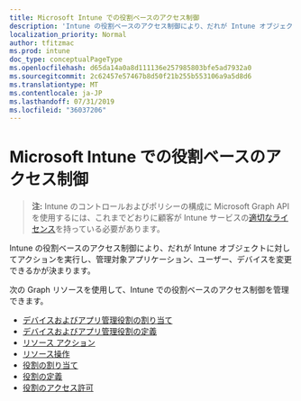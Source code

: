 ```yaml
---
title: Microsoft Intune での役割ベースのアクセス制御
description: 'Intune の役割ベースのアクセス制御により、だれが Intune オブジェクトに対してアクションを実行し、管理対象アプリケーション、ユーザー、デバイスを変更できるかが決まります。   '
localization_priority: Normal
author: tfitzmac
ms.prod: intune
doc_type: conceptualPageType
ms.openlocfilehash: d65da14a0a8d111136e257985803bfe5ad7932a0
ms.sourcegitcommit: 2c62457e57467b8d50f21b255b553106a9a5d8d6
ms.translationtype: MT
ms.contentlocale: ja-JP
ms.lasthandoff: 07/31/2019
ms.locfileid: "36037206"
---
```

# <a name="role-based-access-control-in-microsoft-intune"></a>Microsoft Intune での役割ベースのアクセス制御

> **注:** Intune のコントロールおよびポリシーの構成に Microsoft Graph API を使用するには、これまでどおりに顧客が Intune サービスの[適切なライセンス](https://www.microsoft.com/en-us/cloud-platform/microsoft-intune-pricing)を持っている必要があります。

Intune の役割ベースのアクセス制御により、だれが Intune オブジェクトに対してアクションを実行し、管理対象アプリケーション、ユーザー、デバイスを変更できるかが決まります。   

次の Graph リソースを使用して、Intune での役割ベースのアクセス制御を管理できます。  

- [デバイスおよびアプリ管理役割の割り当て](intune-rbac-deviceandappmanagementroleassignment.md)
- [デバイスおよびアプリ管理役割の定義](intune-rbac-deviceandappmanagementroledefinition.md)
- [リソース アクション](intune-rbac-resourceaction.md)
- [リソース操作](intune-rbac-resourceoperation.md)
- [役割の割り当て](intune-rbac-roleassignment.md)
- [役割の定義](intune-rbac-roledefinition.md)
- [役割のアクセス許可](intune-rbac-rolepermission.md)
